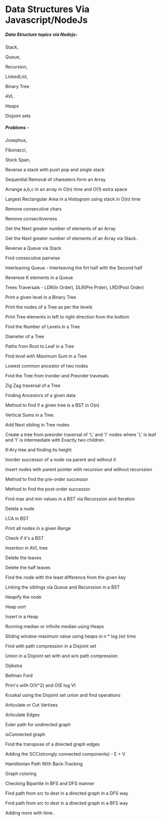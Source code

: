 # Data Structures Via Javascript/NodeJs

##### Data Structure topics via Nodejs- #####

Stack, 

Queue,

Recursion, 

LinkedList, 

Binary Tree

AVL 

Heaps

Disjoint sets


##### Problems - ######
Josephus, 

Fibonacci, 

Stock Span, 

Reverse a stack with push pop and single stack

Sequential Removal of chareaters form an Array

Arrange a,b,c in an array in O(n) time and O(1) extra space

Largest Rectangular Area in a Histogram using stack in O(n) time

Remove consecutive chars

Remove consecitiveness

Get the Next greater number of elements of an Array

Get the Next greater number of elements of an Array via Stack.

Reverse a Queue via Stack

Find consecutive pairwise

Interleaving Queue - Interleaving the firt half with the Second half

Reverese K elements in a Queue

Trees Traversals - LDR(In Order), DLR(Pre Prder), LRD(Post Order)

Print a given level in a Binary Tree

Print the nodes of a Tree as per the levels

Print Tree elements in left to right direction from the bottom

Find the Number of Levels in a Tree

Diameter of a Tree

Paths from Root to Leaf in a Tree

Find level with Maximum Sum in a Tree

Lowest common ancestor of two nodes 

Find the Tree from Inorder and Preorder travesals

Zig Zag traversal of a Tree

Finding Ancestors of a given data

Method to find if a given tree is a BST in O(n)

Vertical Sums in a Tree.

Add Next sibling in Tree nodes

Create a tree from preorder traversal of 'L' and 'I' nodes where 'L' is leaf and 'I' is intermediate with Exactly two children.

K-Ary tree and finding its height

Inorder successor of a node via parent and without it

Insert nodes with parent pointer with recursion and without recurssion

Method to find the pre-order successor

Method to find the post-order successor

Find max and min values in a BST via Recurssion and Iteration

Delete a node

LCA in BST

Print all nodes in a given Range

Check if it's a BST

Insertion in AVL tree

Delete the leaves

Delete the half leaves

Find the node with the least difference from the given key

Linking the siblings via Queue and Recurssion in a BST

Heapify the node

Heap sort

Insert in a Heap

Running median or infinite median using Heaps

Sliding window maximum value using heaps in n * log (w) time

Find with path compression in a Disjoint set

Union in a Disjoint set with and w/o path compression

Dijikstra

Bellman Ford

Prim's with O(V^2) and O(E log V)

Kruskal using the Disjoint set union and find operations

Articulate or Cut Vertixes

Articulate Edges

Euler path for undirected graph


isConnected graph

Find the transpose of a directed graph edges

Adding the SCC(strongly connected components) - E + V


Hamiltonian Path With Back-Tracking

Graph coloring

Checking Bipartite in BFS and DFS manner

Find path from src to dest in a directed graph in a DFS way

Find path from src to dest in a directed graph in a BFS way

Adding more with time..
